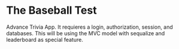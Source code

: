 # The Baseball Test
Advance Trivia App. It requieres a login, authorization, session, and databases. This will be using the MVC model with sequalize and leaderboard as special feature.
